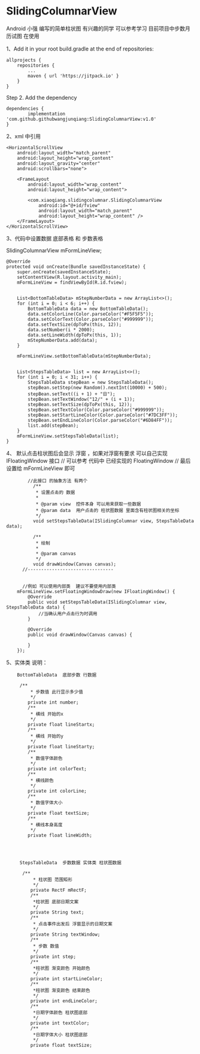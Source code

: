 # SlidingColumnarView

Android 小强 编写的简单柱状图 有兴趣的同学 可以参考学习  目前项目中步数月历试图 在使用

1、Add it in your root build.gradle at the end of repositories:

  	allprojects {
  		repositories {
  			...
  			maven { url 'https://jitpack.io' }
  		}
  	}
  Step 2. Add the dependency

  	dependencies {
  	        implementation 'com.github.githubwangjunqiang:SlidingColumnarView:v1.0'
  	}

2、xml 中引用

    <HorizontalScrollView
        android:layout_width="match_parent"
        android:layout_height="wrap_content"
        android:layout_gravity="center"
        android:scrollbars="none">

        <FrameLayout
            android:layout_width="wrap_content"
            android:layout_height="wrap_content">

            <com.xiaoqiang.slidingcolumnar.SlidingColumnarView
                android:id="@+id/fview"
                android:layout_width="match_parent"
                android:layout_height="wrap_content" />
        </FrameLayout>
    </HorizontalScrollView>


3、代码中设置数据 底部表格 和 步数表格


  SlidingColumnarView mFormLineView;

    @Override
    protected void onCreate(Bundle savedInstanceState) {
        super.onCreate(savedInstanceState);
        setContentView(R.layout.activity_main);
        mFormLineView = findViewById(R.id.fview);


        List<BottomTableData> mStepNumberData = new ArrayList<>();
        for (int i = 0; i < 6; i++) {
            BottomTableData data = new BottomTableData();
            data.setColorLine(Color.parseColor("#F5F5F5"));
            data.setColorText(Color.parseColor("#999999"));
            data.setTextSize(dpToPx(this, 12));
            data.setNumber(i * 2000);
            data.setLineWidth(dpToPx(this, 1));
            mStepNumberData.add(data);
        }

        mFormLineView.setBottomTableData(mStepNumberData);


        List<StepsTableData> list = new ArrayList<>();
        for (int i = 0; i < 31; i++) {
            StepsTableData stepBean = new StepsTableData();
            stepBean.setStep(new Random().nextInt(10000) + 500);
            stepBean.setText((i + 1) + "日");
            stepBean.setTextWindow("12/" + (i + 1));
            stepBean.setTextSize(dpToPx(this, 12));
            stepBean.setTextColor(Color.parseColor("#999999"));
            stepBean.setStartLineColor(Color.parseColor("#7DC3FF"));
            stepBean.setEndLineColor(Color.parseColor("#6D84FF"));
            list.add(stepBean);
        }
        mFormLineView.setStepsTableData(list);
    }

4、 默认点击柱状图后会显示 浮窗  ，如果对浮窗有要求 可以自己实现IFloatingWindow 接口
          // 可以参考 代码中 已经实现的 FloatingWindow
          // 最后 设置给 mFormLineView 即可

            //此接口 的抽象方法 有两个
              /**
               * 设置点击的 数据
               *
               * @param view  控件本身 可以用来获取一些数据
               * @param data  用户点击的 柱状图数据 里面含有柱状图相关的坐标
               */
              void setStepsTableData(ISlidingColumnar view, StepsTableData data);

              /**
               * 绘制
               *
               * @param canvas
               */
              void drawWindow(Canvas canvas);
          //--------------------------------


          //例如 可以使用内部类  建议不要使用内部类
        mFormLineView.setFloatingWindowDraw(new IFloatingWindow() {
            @Override
            public void setStepsTableData(ISlidingColumnar view, StepsTableData data) {
                //当确认用户点击行为时调用
            }

            @Override
            public void drawWindow(Canvas canvas) {

            }
        });


5、实体类 说明：

        BottomTableData  底部步数 行数据

         /**
             * 步数值 此行显示多少值
             */
            private int number;
            /**
             * 横线 开始的x
             */
            private float lineStartx;
            /**
             * 横线 开始的y
             */
            private float lineStarty;
            /**
             * 数值字体颜色
             */
            private int colorText;
            /**
             * 横线颜色
             */
            private int colorLine;
            /**
             * 数值字体大小
             */
            private float textSize;
            /**
             * 横线本身高度
             */
            private float lineWidth;




         StepsTableData  步数数据 实体类 柱状图数据

          /**
              * 柱状图 范围矩形
              */
             private RectF mRectF;
             /**
              *柱状图 底部日期文案
              */
             private String text;
             /**
              * 点击事件出发后 浮窗显示的日期文案
              */
             private String textWindow;
             /**
              * 步数 数值
              */
             private int step;
             /**
              *柱状图 渐变颜色 开始颜色
              */
             private int startLineColor;
             /**
              *柱状图 渐变颜色 结束颜色
              */
             private int endLineColor;
             /**
              *日期字体颜色 柱状图底部
              */
             private int textColor;
             /**
              *日期字体大小 柱状图底部
              */
             private float textSize;